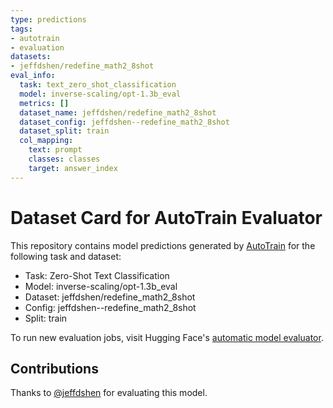 ```yaml
---
type: predictions
tags:
- autotrain
- evaluation
datasets:
- jeffdshen/redefine_math2_8shot
eval_info:
  task: text_zero_shot_classification
  model: inverse-scaling/opt-1.3b_eval
  metrics: []
  dataset_name: jeffdshen/redefine_math2_8shot
  dataset_config: jeffdshen--redefine_math2_8shot
  dataset_split: train
  col_mapping:
    text: prompt
    classes: classes
    target: answer_index
---
```

# Dataset Card for AutoTrain Evaluator

This repository contains model predictions generated by [AutoTrain](https://huggingface.co/autotrain) for the following task and dataset:

* Task: Zero-Shot Text Classification
* Model: inverse-scaling/opt-1.3b_eval
* Dataset: jeffdshen/redefine_math2_8shot
* Config: jeffdshen--redefine_math2_8shot
* Split: train

To run new evaluation jobs, visit Hugging Face's [automatic model evaluator](https://huggingface.co/spaces/autoevaluate/model-evaluator).

## Contributions

Thanks to [@jeffdshen](https://huggingface.co/jeffdshen) for evaluating this model.